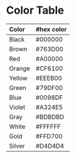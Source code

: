# Color Table #

| **Color** | **#hex color**  |
|:----------|:----------------|
| Black | #000000 |
| Brown | #763D00 |
| Red | #A00000 |
| Orange | #CF6100 |
| Yellow | #EEEB00 |
| Green | #79DF00 |
| Blue | #0098DF  |
| Violet | #A324E5 |
| Gray | #BDBDBD |
| White | #FFFFFF |
| Gold | #FFD700 |
| Silver | #D4D4D4 |